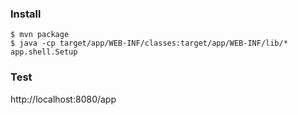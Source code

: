 ### Install ###
```
$ mvn package
$ java -cp target/app/WEB-INF/classes:target/app/WEB-INF/lib/* app.shell.Setup
```
### Test ###
http://localhost:8080/app